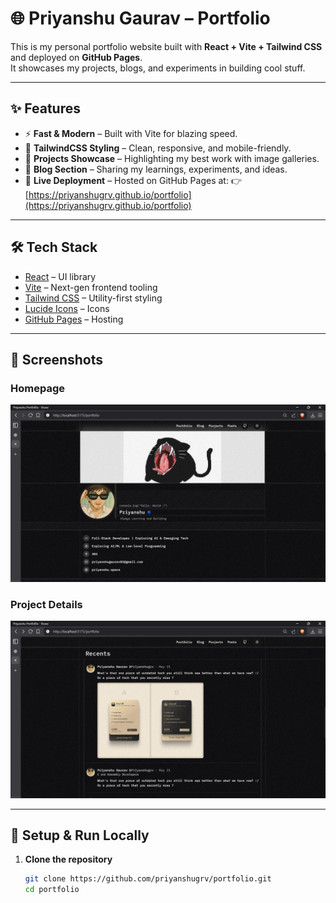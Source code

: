 # 🌐 Priyanshu Gaurav – Portfolio

This is my personal portfolio website built with **React + Vite + Tailwind CSS** and deployed on **GitHub Pages**.  
It showcases my projects, blogs, and experiments in building cool stuff.

---

## ✨ Features
- ⚡ **Fast & Modern** – Built with Vite for blazing speed.
- 🎨 **TailwindCSS Styling** – Clean, responsive, and mobile-friendly.
- 📂 **Projects Showcase** – Highlighting my best work with image galleries.
- 📝 **Blog Section** – Sharing my learnings, experiments, and ideas.
- 🔗 **Live Deployment** – Hosted on GitHub Pages at:
  👉 [https://priyanshugrv.github.io/portfolio](https://priyanshugrv.github.io/portfolio)

---

## 🛠️ Tech Stack
- [React](https://react.dev/) – UI library  
- [Vite](https://vitejs.dev/) – Next-gen frontend tooling  
- [Tailwind CSS](https://tailwindcss.com/) – Utility-first styling  
- [Lucide Icons](https://lucide.dev/) – Icons  
- [GitHub Pages](https://pages.github.com/) – Hosting  

---

## 📸 Screenshots
### Homepage  
![Portfolio Homepage](./public/projects/portfollio1.png)

### Project Details  
![Project Details](./public/projects/portfollio2.png)

---

## 🚀 Setup & Run Locally

1. **Clone the repository**
   ```bash
   git clone https://github.com/priyanshugrv/portfolio.git
   cd portfolio

